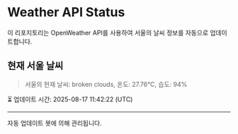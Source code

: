 
# Weather API Status

이 리포지토리는 OpenWeather API를 사용하여 서울의 날씨 정보를 자동으로 업데이트합니다.

## 현재 서울 날씨
> 서울의 현재 날씨: broken clouds, 온도: 27.76°C, 습도: 94%

⏳ 업데이트 시간: 2025-08-17 11:42:22 (UTC)

---
자동 업데이트 봇에 의해 관리됩니다.
